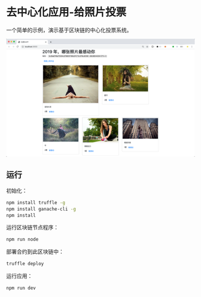 
# 去中心化应用-给照片投票

一个简单的示例，演示基于区块链的中心化投票系统。

![截图](./screen.png)

## 运行

初始化：

```bash
npm install truffle -g
npm install ganache-cli -g
npm install
```

运行区块链节点程序：

```bash
npm run node
```

部署合约到此区块链中：

```bash
truffle deploy
```

运行应用：

```bash
npm run dev
```
